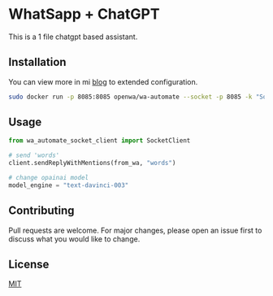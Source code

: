 # WhatSapp + ChatGPT

This is a 1 file chatgpt based assistant.

## Installation

You can view more in mi [blog](https://linguini.ga/chat-de-whatsapp-con-chatgpt/) to extended configuration.

```bash
sudo docker run -p 8085:8085 openwa/wa-automate --socket -p 8085 -k "SomeSecret"
```

## Usage

```python
from wa_automate_socket_client import SocketClient

# send 'words'
client.sendReplyWithMentions(from_wa, "words")

# change opainai model
model_engine = "text-davinci-003"

```

## Contributing

Pull requests are welcome. For major changes, please open an issue first
to discuss what you would like to change.

## License

[MIT](https://choosealicense.com/licenses/mit/)
